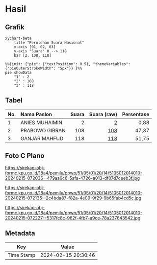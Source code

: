 # Hasil

## Grafik

```mermaid
xychart-beta
    title "Perolehan Suara Nasional"
    x-axis [01, 02, 03]
    y-axis "Suara" 0 --> 118
    bar [2, 108, 118]
```

```mermaid
%%{init: {"pie": {"textPosition": 0.5}, "themeVariables": {"pieOuterStrokeWidth": "5px"}} }%%
pie showData
    "1" : 2
    "2" : 108
    "3" : 118
```

## Tabel

| No. | Nama Paslon    | Suara | Suara (raw) | Persentase |
|:--- |:-------------- | -----:| -----------:| ----------:|
| 1   | ANIES MUHAIMIN | 2     | [2][p-1]    | 0,88       |
| 2   | PRABOWO GIBRAN | 108   | [108][p-2]  | 47,37      |
| 3   | GANJAR MAHFUD  | 118   | [118][p-3]  | 51,75      |


[p-1]: https://github.com/gigit-pemilu/pemilu-2024/blob/main/pilpres/hitung-suara/sub/51-bali/sub/05-klungkung/sub/01-nusa-penida/sub/2014-pejukutan/sub/010-tps/sub/paslon-1.txt
[p-2]: https://github.com/gigit-pemilu/pemilu-2024/blob/main/pilpres/hitung-suara/sub/51-bali/sub/05-klungkung/sub/01-nusa-penida/sub/2014-pejukutan/sub/010-tps/sub/paslon-2.txt
[p-3]: https://github.com/gigit-pemilu/pemilu-2024/blob/main/pilpres/hitung-suara/sub/51-bali/sub/05-klungkung/sub/01-nusa-penida/sub/2014-pejukutan/sub/010-tps/sub/paslon-3.txt

## Foto C Plano

https://sirekap-obj-formc.kpu.go.id/18a4/pemilu/ppwp/51/05/01/20/14/5105012014010-20240215-072036--479aa6c6-5afa-4726-a013-df07d7ceeb3f.jpg

https://sirekap-obj-formc.kpu.go.id/18a4/pemilu/ppwp/51/05/01/20/14/5105012014010-20240215-072135--2c4bda87-f82a-4e09-9f29-9b65fab4cd5c.jpg

https://sirekap-obj-formc.kpu.go.id/18a4/pemilu/ppwp/51/05/01/20/14/5105012014010-20240215-072227--5317fc8c-962f-4fb7-a9ce-78a237643542.jpg


## Metadata

| Key        | Value               |
| ---------- | ------------------- |
| Time Stamp | 2024-02-15 20:30:46 |



